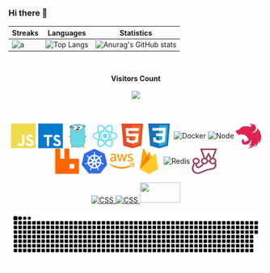 
### Hi there 👋
  

| Streaks|Languages|Statistics  |
|--|--|--|
|![a](https://github-readme-streak-stats.herokuapp.com/?user=Thales-Eduardo&layout=compact&theme=dracula)| ![Top Langs](https://github-readme-stats.vercel.app/api/top-langs/?username=Thales-Eduardo&hide=css,html,java,objective-c,Handlebars,ruby,Starlark&layout=compact&theme=dracula)| ![Anurag's GitHub stats](https://github-readme-stats.vercel.app/api?username=Thales-Eduardo&show_icons=true&theme=dracula)|

<div align="center">
  <br>
  <p align="centre"><b>Visitors Count</b></p>  
  <p align="center"><img align="center" src="https://profile-counter.deno.dev/:Thales-Eduardo:/count.svg" /></p> 
  <br>
</div>
  
<div  align="center">
<div style="display: inline_block"><br>
 
  <img align="center" title="JavaScript" alt="Js" height="50" width="50" src="https://raw.githubusercontent.com/devicons/devicon/master/icons/javascript/javascript-plain.svg">
  <img align="center" title="typescript" alt="Ts" height="50" width="50" src="https://raw.githubusercontent.com/devicons/devicon/master/icons/typescript/typescript-plain.svg">
  <img align="center" title="go" alt="go" height="50" width="50" src="https://raw.githubusercontent.com/devicons/devicon/refs/heads/master/icons/go/go-original.svg">
  <img align="center" title="React" alt="React" height="50" width="50" src="https://raw.githubusercontent.com/devicons/devicon/master/icons/react/react-original.svg">
  <img align="center" title="HTML" alt="HTML" height="50" width="50" src="https://raw.githubusercontent.com/devicons/devicon/master/icons/html5/html5-original.svg">
  <img align="center" title="CSS" alt="CSS" height="50" width="50" src="https://raw.githubusercontent.com/devicons/devicon/master/icons/css3/css3-original.svg">
  <img align="center" title="Docker" alt="Docker" height="50" width="50" src="https://cdn-icons-png.flaticon.com/512/919/919853.png">
  <img align="center" title="Node" alt="Node" height="50" width="50" src="https://www.iconninja.com/files/486/38/391/install-npm-js-node-javascript-tools-development-icon.png">
  <img align="center" title="nestjs" alt="nestjs" height="50" width="50" src="https://raw.githubusercontent.com/devicons/devicon/refs/heads/master/icons/nestjs/nestjs-original.svg">
  <img align="center" title="rabbitmq" alt="rabbitmq" height="50" width="50" src="https://raw.githubusercontent.com/devicons/devicon/refs/heads/master/icons/rabbitmq/rabbitmq-original.svg">
  <img align="center" title="kubernetes" alt="kubernetes" height="50" width="50" src="https://raw.githubusercontent.com/devicons/devicon/refs/heads/master/icons/kubernetes/kubernetes-original.svg">
  <img align="center" title="aws" alt="amazonwebservices" height="50" width="50" src="https://raw.githubusercontent.com/devicons/devicon/refs/heads/master/icons/amazonwebservices/amazonwebservices-plain-wordmark.svg">
  <img align="center" title="firebase" alt="firebase" height="50" width="50" src="https://raw.githubusercontent.com/devicons/devicon/refs/heads/master/icons/firebase/firebase-original.svg">
  <img align="center" title="Redis" alt="Redis" height="50" width="50" src="https://cdn.iconscout.com/icon/free/png-256/redis-83994.png">
  <img align="center" title="jest" alt="jest" height="50" width="50" src="https://raw.githubusercontent.com/devicons/devicon/refs/heads/master/icons/jest/jest-plain.svg">
  
</div>
  <br/>
<div>
  <a href = "mailto: thalesdev22@gmail.com" target="_blank">
    <img alt="CSS" height="25" width="80" src="https://img.shields.io/badge/-Gmail-%23EA4335?style=for-the-badge&logo=gmail&logoColor=white">
  </a>
  <a href="https://www.linkedin.com/in/thales-eduardo-a7901120b/" target="_blank">
    <img alt="CSS" height="25" width="80" src="https://img.shields.io/badge/-LinkedIn-%230077B5?style=for-the-%20badge&logo=linkedin&logoColor=white">
  </a>
  <a href="https://gitlab.com/users/Thales_edu/groups" target="_blank">
    <img height="40" width="80" src="https://brandeps.com/logo-download/G/GitLab-logo-vector-01.svg">
  </a>
</div>
   
 ![Snake animation](https://github.com/Thales-Eduardo/Thales-Eduardo/blob/output/github-contribution-grid-snake.svg)

</div>

